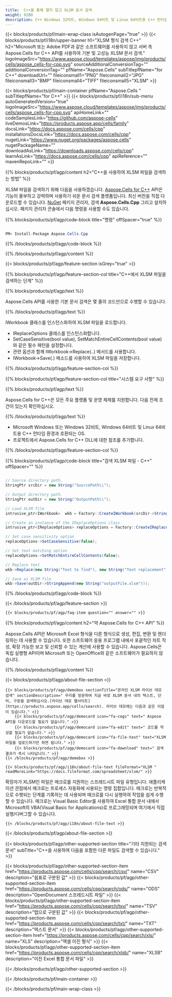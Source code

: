```yaml
---
title:  C++을 통해 열지 않고 XLSM 문서 검색
weight: 9280
description: C++ Windows 32비트, Windows 64비트 및 Linux 64비트용 C++ 런타임 환경의 XLSM 파일에서 패턴이 있는 단어를 검색하는 예제 코드.
---
```

{{< blocks/products/pf/main-wrap-class isAutogenPage="true" >}}
{{< blocks/products/pf/i18n/upper-banner h1="XLSM 형식 검색 C++" h2="Microsoft 또는 Adobe PDF과 같은 소프트웨어를 사용하지 않고 서버 측 Aspose.Cells for C++ API를 사용하여 기본 및 고성능 XLSM 문서 검색." logoImageSrc="https://www.aspose.cloud/templates/aspose/img/products/cells/aspose_cells-for-cpp.svg" sourceAdditionalConversionTag="" additionalConversionTag="" pfName="Aspose.Cells" subTitlepfName="for C++" downloadUrl="" fileiconsmall1="PNG" fileiconsmall2="JPG" fileiconsmall3="BMP" fileiconsmall4="TIFF" fileiconsmall5="XLSM" >}}

{{< blocks/products/pf/main-container pfName="Aspose.Cells " subTitlepfName="for C++" >}}
{{< blocks/products/pf/i18n/sub-menu autoGeneratedVersion="true" logoImageSrc="https://www.aspose.cloud/templates/aspose/img/products/cells/aspose_cells-for-cpp.svg" apiHomeLink="" codeSamplesLink="https://github.com/aspose-cells" liveDemosLink="https://products.aspose.app/cells/family" docsLink="https://docs.aspose.com/cells/cpp" installationsDocsLink="https://docs.aspose.com/cells/cpp" nugetLink="https://www.nuget.org/packages/aspose.cells" nugetPackageName="" downloadAsLink="https://downloads.aspose.com/cells/cpp" learnAsLink="https://docs.aspose.com/cells/cpp" apiReference="" mavenRepoLink="" >}}

{{% blocks/products/pf/agp/content h2="C++을 사용하여 XLSM 파일을 검색하는 방법" %}}

 XLSM 파일을 검색하기 위해 다음을 사용하겠습니다.
 [Aspose.Cells for C++](https://products.aspose.com/cells/cpp) 
API은 기능이 풍부하고 강력하며 사용하기 쉬운 문서 검색 플랫폼입니다. 최신 버전을 직접 다운로드할 수 있습니다.
 [NuGet](https://www.nuget.org/packages/aspose.cells) 
 패키지 관리자, 검색
 **Aspose.Cells.Cpp** 
 그리고 설치하십시오. 패키지 관리자 콘솔에서 다음 명령을 사용할 수도 있습니다.

{{% blocks/products/pf/agp/code-block title="명령" offSpacer="true" %}}

```cs

PM> Install-Package Aspose.Cells.Cpp

```

{{% /blocks/products/pf/agp/code-block %}}

{{% /blocks/products/pf/agp/content %}}

{{< blocks/products/pf/agp/feature-section isGrey="true" >}}

{{% blocks/products/pf/agp/feature-section-col title="C++에서 XLSM 파일을 검색하는 단계" %}}

{{% blocks/products/pf/agp/text %}}

 Aspose.Cells API를 사용한 기본 문서 검색은 몇 줄의 코드만으로 수행할 수 있습니다.

{{% /blocks/products/pf/agp/text %}}

IWorkbook 클래스를 인스턴스화하여 XLSM 파일을 로드합니다.
+ IReplaceOptions 클래스를 인스턴스화합니다.
+ SetCaseSensitive(bool value), SetMatchEntireCellContents(bool value) 와 같은 필수 패턴을 설정합니다.
+ 관련 옵션과 함께 IWorkbook->Replace(..) 메서드를 사용합니다.
+ IWorkbook->Save(.) 메소드를 사용하여 XLSM 파일을 저장합니다.

{{% /blocks/products/pf/agp/feature-section-col %}}

{{% blocks/products/pf/agp/feature-section-col title="시스템 요구 사항" %}}

{{% blocks/products/pf/agp/text %}}

 Aspose.Cells for C++은 모든 주요 플랫폼 및 운영 체제를 지원합니다. 다음 전제 조건이 있는지 확인하십시오.

{{% /blocks/products/pf/agp/text %}}

-  Microsoft Windows 또는 Windows 32비트, Windows 64비트 및 Linux 64비트용 C++ 런타임 환경과 호환되는 OS.
-  프로젝트에서 Aspose.Cells for C++ DLL에 대한 참조를 추가합니다.

{{% /blocks/products/pf/agp/feature-section-col %}}

{{% blocks/products/pf/agp/code-block title="검색 XLSM 파일 - C++" offSpacer="" %}}

```cs

// Source directory path.
StringPtr srcDir = new String("SourcePath\\");

// Output directory path.
StringPtr outDir = new String("OutputPath\\");

// Load XLSM file
intrusive_ptr<IWorkbook>  wkb = Factory::CreateIWorkbook(srcDir->StringAppend(new String("sourceFile.xlsm")));

// Create an instance of the IReplaceOptions class
intrusive_ptr<IReplaceOptions> replaceOptions = Factory::CreateIReplaceOptions();

// Set case sensitivity option
replaceOptions->SetCaseSensitive(false);

// Set text matching option
replaceOptions->SetMatchEntireCellContents(false);

// Replace text
wkb->Replace(new String("Text to find"), new String("Text replacement"), replaceOptions);

// Save as XLSM file
wkb->Save(outDir->StringAppend(new String("outputFile.xlsm")));  

```

{{% /blocks/products/pf/agp/code-block %}}

{{< /blocks/products/pf/agp/feature-section >}}

    {{< blocks/products/pf/agp/faq-item question="" answer="" >}}
 

<!-- aboutfile Starts -->

{{% blocks/products/pf/agp/content h2="약 Aspose.Cells for C++ API" %}}

 Aspose.Cells API은 Microsoft Excel 형식을 다른 형식으로 생성, 편집, 변환 및 렌더링하는 데 사용할 수 있습니다. 또한 소프트웨어 응용 프로그램 내에서 포괄적인 차트 작성, 확장 가능한 보고 및 신뢰할 수 있는 계산에 사용할 수 있습니다. Aspose.Cells은 독립 실행형 API이며 Microsoft 또는 OpenOffice와 같은 소프트웨어가 필요하지 않습니다.



{{% /blocks/products/pf/agp/content %}}

{{< blocks/products/pf/agp/about-file-section >}}

    {{< blocks/products/pf/agp/demobox sectionTitle="온라인 XLSM 라이브 데모 검색" sectionDescription=" 우리를 방문하여 지금 바로 XLSM 문서 내의 텍스트, 단어, 구문을 검색하십시오.[라이브 데모 웹사이트](https://products.aspose.app/cells/search). 라이브 데모에는 다음과 같은 이점이 있습니다." >}}
        {{< blocks/products/pf/agp/democard icon="fa-cogs" text=" Aspose API을 다운로드할 필요가 없습니다." >}}
        {{< blocks/products/pf/agp/democard icon="fa-edit" text=" 코드를 작성할 필요가 없습니다." >}}
        {{< blocks/products/pf/agp/democard icon="fa-file-text" text="XLSM 파일을 업로드하기만 하면 됩니다." >}}
        {{< blocks/products/pf/agp/democard icon="fa-download" text=" 검색 결과가 즉시 나타납니다." >}}
    {{< /blocks/products/pf/agp/demobox >}}

    {{< blocks/products/pf/agp/i18n/about-file-text fileFormat="XLSM " readMoreLink="https://docs.fileformat.com/spreadsheet/xlsm/" >}}
확장자가 XLSM인 파일은 매크로를 지원하는 스프레드시트 파일 유형입니다. 애플리케이션 관점에서 매크로는 프로세스 자동화에 사용되는 명령 집합입니다. 매크로는 반복적으로 수행되는 단계를 기록하는 데 사용되며 매크로를 다시 실행하여 작업을 쉽게 수행할 수 있습니다. 매크로는 Visual Basic Editor를 사용하여 Excel 통합 문서 내에서 Microsoft의 VBA(Visual Basic for Applications)로 프로그래밍되며 여기에서 직접 실행/디버그할 수 있습니다.

    {{< /blocks/products/pf/agp/i18n/about-file-text >}}

{{< /blocks/products/pf/agp/about-file-section >}}

<!-- aboutfile Ends -->

{{< blocks/products/pf/agp/other-supported-section title="기타 지원되는 검색 문서" subTitle="C++을 사용하여 다음을 포함한 다른 파일도 검색할 수 있습니다." >}}

{{< blocks/products/pf/agp/other-supported-section-item href="https://products.aspose.com/cells/cpp/search/csv/" name="CSV" description="쉼표로 구분된 값" >}}
{{< blocks/products/pf/agp/other-supported-section-item href="https://products.aspose.com/cells/cpp/search/ods/" name="ODS" description="OpenDocument 스프레드시트 파일" >}}
{{< blocks/products/pf/agp/other-supported-section-item href="https://products.aspose.com/cells/cpp/search/tsv/" name="TSV" description="탭으로 구분된 값" >}}
{{< blocks/products/pf/agp/other-supported-section-item href="https://products.aspose.com/cells/cpp/search/txt/" name="TXT" description="텍스트 문서" >}}
{{< blocks/products/pf/agp/other-supported-section-item href="https://products.aspose.com/cells/cpp/search/xls/" name="XLS" description="엑셀 이진 형식" >}}
{{< blocks/products/pf/agp/other-supported-section-item href="https://products.aspose.com/cells/cpp/search/xlsb/" name="XLSB" description="이진 Excel 통합 문서 파일" >}}

{{< /blocks/products/pf/agp/other-supported-section >}}

{{< /blocks/products/pf/main-container >}}
    
{{< /blocks/products/pf/main-wrap-class >}}
